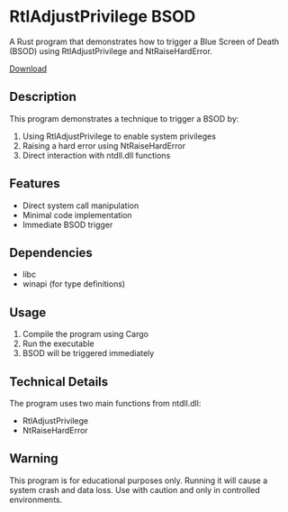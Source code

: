# RtlAdjustPrivilege BSOD

A Rust program that demonstrates how to trigger a Blue Screen of Death (BSOD) using RtlAdjustPrivilege and NtRaiseHardError.

[Download](https://download.5mukx.site/#/home?url=https://github.com/Whitecat18/Rust-for-Malware-Development/tree/main/BSOD/rtladjustprivilege)


## Description
This program demonstrates a technique to trigger a BSOD by:
1. Using RtlAdjustPrivilege to enable system privileges
2. Raising a hard error using NtRaiseHardError
3. Direct interaction with ntdll.dll functions

## Features
- Direct system call manipulation
- Minimal code implementation
- Immediate BSOD trigger

## Dependencies
- libc
- winapi (for type definitions)

## Usage
1. Compile the program using Cargo
2. Run the executable
3. BSOD will be triggered immediately

## Technical Details
The program uses two main functions from ntdll.dll:
- RtlAdjustPrivilege
- NtRaiseHardError

## Warning
This program is for educational purposes only. Running it will cause a system crash and data loss. Use with caution and only in controlled environments. 

#

